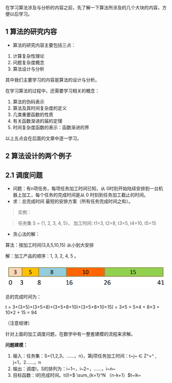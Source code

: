 在学习算法涉及与分析的内容之前，先了解一下算法所涉及的几个大块的内容，方便以后学习。





## 1 算法的研究内容

-  算法的研究内容主要包括三点：

1. 计算复杂性理论
2. 问题复杂度概念
3. 算法设计与分析



其中我们主要学习的内容是算法的设计与分析。



在学习算法的过程中，还需要学习相关的概念：

1. 算法的伪码表示
2. 算法及其时间复杂度的定义
3. 几类重要函数的性质
4. 有关函数渐进的届的定理
5. 时间复杂度函数的表示：函数渐进的界



以上五点会在后面的文章中逐一学习。

## 2 算法设计的两个例子

## 2.1 调度问题



- 问题：有n项任务，每项任务加工时间已知，从 0时刻开始陆续安排到一台机器上加工，每个任务的完成时间是从 0 时刻到任务加工截止的时间。
- 求：总完成时间 最短的安排方案（所有任务完成时间之和）。



> 实例：

> 任务集 S = {1, 2, 3, 4, 5}，
> 加工时间: t1=3, t2=8, t3=5, t4=10, t5=15 



- 贪心法的解：

算法：按加工时间(3,8,5,10,15) 从小到大安排

解：加工产品的顺序：1, 3, 2, 4, 5 。

![](<https://raw.githubusercontent.com/Lyy0217/CSLN/master/pic/1560500922461.png>)

总的完成时间为：

t = 3+(3+5)+(3+5+8)+(3+5+8+10)+(3+5+8+10+15)
  = 3×5 + 5×4 + 8×3 + 10×2 + 15
  = 94 

（注意规律）



针对上面的加工调度问题，在数学中有一整套建模的流程来求解。



**问题建模：**



1. 输入：任务集：S={1,2,3，......，n}，第j项任务加工时间：t~j~ $\in$ Z^+^ , j=1，2......，n
2. 输出：调度I，S的排列为：i~1~，i~2~，......，i~n~  
3. 目标函数：I的完成时间。t(I)=$ \sum_{k=1}^N （n-k+1）$t~ik~   

